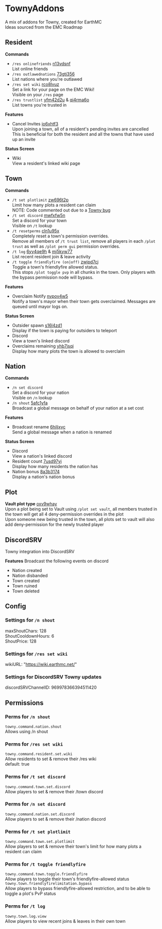 # TownyAddons
A mix of addons for Towny, created for EarthMC  
Ideas sourced from the EMC Roadmap

## Resident
**Commands**
- `/res onlinefriends` [n13vdsnf](https://github.com/orgs/EarthMC/projects/11/views/2?pane=issue&itemId=104938383)  
  List online friends
- `/res outlawednations` [73gti356](https://github.com/orgs/EarthMC/projects/11/views/2?pane=issue&itemId=71519296)  
  List nations where you're outlawed
- `/res set wiki` [rco8lvuz](https://github.com/orgs/EarthMC/projects/11/views/2?pane=issue&itemId=56892865)  
  Set a link for your page on the EMC Wiki!  
  Visible on your `/res` page
- `/res trustlist` [yfm42d2u](https://github.com/orgs/EarthMC/projects/11/views/2?pane=issue&itemId=57781718)
  & [qi4rma6o](https://github.com/orgs/EarthMC/projects/11/views/2?pane=issue&itemId=70040216)  
  List towns you're trusted in

**Features**
- Cancel Invites [io6xhtf3](https://github.com/orgs/EarthMC/projects/11/views/2?pane=issue&itemId=105133034)  
  Upon joining a town, all of a resident's pending invites are cancelled  
  This is beneficial for both the resident and all the towns that have used up an invite

**Status Screen**
- Wiki  
  View a resident's linked wiki page

## Town
**Commands**
- `/t set plotlimit`  [zw696t2p](https://github.com/orgs/EarthMC/projects/11/views/2?pane=issue&itemId=112003360)  
  Limit how many plots a resident can claim  
  NOTE: Code commented out due to a [Towny bug](https://github.com/TownyAdvanced/Towny/issues/7868)
- `/t set discord` [mwfxfw5n](https://github.com/orgs/EarthMC/projects/11/views/2?pane=issue&itemId=57799203)  
  Set a discord for your town  
  Visible on `/t` lookup
- `/t resetperms` [cln1u95x](https://github.com/orgs/EarthMC/projects/11/views/2?pane=issue&itemId=78808672)  
  Completely reset a town's permission overrides.  
  Remove all members of `/t trust list`, remove all players in each `/plot trust` as well as `/plot perm gui` permission overrides.
- `/t log`  [6yy4qe9h](https://github.com/orgs/EarthMC/projects/11/views/2?pane=issue&itemId=60482575)
  & [mj5kyw77](https://github.com/orgs/EarthMC/projects/11/views/2?pane=issue&itemId=84759143)  
  List recent resident join & leave activity
- `/t toggle friendlyfire (on|off)`  [zwipd7cj](https://github.com/orgs/EarthMC/projects/11/views/2?pane=issue&itemId=78804596)  
  Toggle a town's friendlyfire allowed status.  
  This stops `/plot toggle pvp` in all chunks in the town. Only players with the bypass permission node will bypass.

**Features**
- Overclaim Notify  [nvpov4w5](https://github.com/orgs/EarthMC/projects/11/views/2?pane=issue&itemId=82337873)  
  Notify a town's mayor when their town gets overclaimed. Messages are queued until mayor logs on.

**Status Screen**
- Outsider spawn [s16l4zd1](https://github.com/orgs/EarthMC/projects/11/views/2?pane=issue&itemId=70849842)  
  Display if the town is paying for outsiders to teleport
- Discord  
  View a town's linked discord
- Overclaims remaining [yhb7jsqi](yhb7jsqi)  
  Display how many plots the town is allowed to overclaim

## Nation
**Commands**
- `/n set discord`  
  Set a discord for your nation  
  Visible on `/n` lookup
- `/n shout` [5afc1yfa](https://github.com/orgs/EarthMC/projects/11/views/2?pane=issue&itemId=57781740)  
  Broadcast a global message on behalf of your nation at a set cost

**Features**
- Broadcast rename [6hiljxyc](https://github.com/orgs/EarthMC/projects/11/views/2?pane=issue&itemId=71485879)  
  Send a global message when a nation is renamed

**Status Screen**
- Discord  
  View a nation's linked discord
- Resident count [7usd97yj](https://github.com/orgs/EarthMC/projects/11/views/2?pane=issue&itemId=112003458)  
  Display how many residents the nation has
- Nation bonus [8a3b3174](https://github.com/orgs/EarthMC/projects/11/views/2?pane=issue&itemId=84758983)  
  Display a nation's nation bonus

## Plot
**Vault plot type** [oxv9whay](https://github.com/orgs/EarthMC/projects/11/views/2?pane=issue&itemId=70038439)  
Upon a plot being set to Vault using `/plot set vault`, all members trusted in the town will get all 4 deny-permission overrides in the plot  
Upon someone new being trusted in the town, all plots set to vault will also add deny-permission for the newly trusted player

## DiscordSRV
Towny integration into DiscordSRV

**Features**
Broadcast the following events on discord
- Nation created
- Nation disbanded
- Town created
- Town ruined
- Town deleted


## Config
### Settings for `/n shout`
maxShoutChars: 128  
ShoutCooldownHours: 6  
ShoutPrice: 128
### Settings for `/res set wiki`
wikiURL: "https://wiki.earthmc.net/"
### Settings for DiscordSRV Towny updates
discordSRVChannelID: 969978366394511420
## Permissions
### Perms for `/n shout`
`towny.command.nation.shout`  
Allows using /n shout
### Perms for `/res set wiki`
`towny.command.resident.set.wiki`  
Allow residents to set & remove their /res wiki  
default: true
### Perms for `/t set discord`
`towny.command.town.set.discord`  
Allow players to set & remove their /town discord
### Perms for `/n set discord`
`towny.command.nation.set.discord`  
Allow players to set & remove their /nation discord
### Perms for `/t set plotlimit`
`towny.command.town.set.plotlimit`  
Allow players to set & remove their town's limit for how many plots a resident can claim
### Perms for `/t toggle friendlyfire`
`towny.command.town.toggle.friendlyfire`  
Allow players to toggle their town's friendlyfire-allowed status  
`towny.town.friendlyfirelimitation.bypass`  
Allow players to bypass friendlyfire-allowed restriction, and to be able to toggle a plot's PvP status
### Perms for `/t log`
`towny.town.log.view`  
Allow players to view recent joins & leaves in their own town